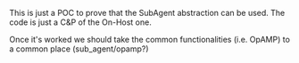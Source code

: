 This is just a POC to prove that the SubAgent abstraction can be used. The code
is just a C&P of the On-Host one.

Once it's worked we should take the common functionalities (i.e. OpAMP) to
a common place (sub_agent/opamp?)
